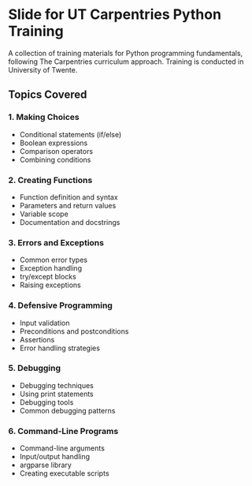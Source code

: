 # Slide for UT Carpentries Python Training 

A collection of training materials for Python programming fundamentals, following The Carpentries curriculum approach. Training is conducted in University of Twente.

## Topics Covered

### 1. Making Choices
- Conditional statements (if/else)
- Boolean expressions
- Comparison operators
- Combining conditions

### 2. Creating Functions
- Function definition and syntax
- Parameters and return values
- Variable scope
- Documentation and docstrings

### 3. Errors and Exceptions
- Common error types
- Exception handling
- try/except blocks
- Raising exceptions

### 4. Defensive Programming
- Input validation
- Preconditions and postconditions
- Assertions
- Error handling strategies

### 5. Debugging
- Debugging techniques
- Using print statements
- Debugging tools
- Common debugging patterns

### 6. Command-Line Programs
- Command-line arguments
- Input/output handling
- argparse library
- Creating executable scripts